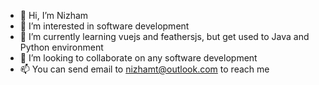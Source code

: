 - 👋 Hi, I’m Nizham
- 👀 I’m interested in software development
- 🌱 I’m currently learning vuejs and feathersjs, but get used to Java and Python environment
- 💞️ I’m looking to collaborate on any software development
- 📫 You can send email to nizhamt@outlook.com to reach me

<!---
mnizhamt/mnizhamt is a ✨ special ✨ repository because its `README.md` (this file) appears on your GitHub profile.
You can click the Preview link to take a look at your changes.
--->
